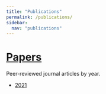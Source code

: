 ```yaml
---
title: "Publications"
permalink: /publications/
sidebar:
  nav: "publications"
---
```

# [Papers](/publications/papers/2021/)
Peer-reviewed journal articles by year.
- [2021](/publications/papers/2021/)

